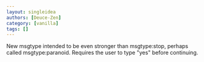 ```yaml
---
layout: singleidea
authors: [Deuce-Zen]
category: [vanilla]
tags: []
---
```

New msgtype intended to be even stronger than msgtype:stop, perhaps called msgtype:paranoid. Requires the user to type "yes" before continuing.
